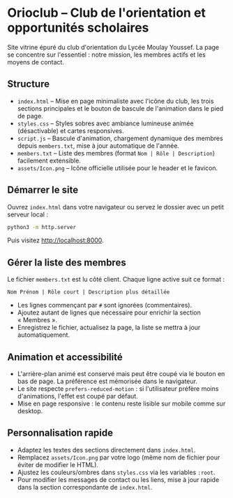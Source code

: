 # Orioclub – Club de l'orientation et opportunités scholaires

Site vitrine épuré du club d'orientation du Lycée Moulay Youssef. La page se concentre sur l'essentiel : notre mission, les membres actifs et les moyens de contact.

## Structure

- `index.html` – Mise en page minimaliste avec l'icône du club, les trois sections principales et le bouton de bascule de l'animation dans le pied de page.
- `styles.css` – Styles sobres avec ambiance lumineuse animée (désactivable) et cartes responsives.
- `script.js` – Bascule d'animation, chargement dynamique des membres depuis `members.txt`, mise à jour automatique de l'année.
- `members.txt` – Liste des membres (format `Nom | Rôle | Description`) facilement extensible.
- `assets/Icon.png` – Icône officielle utilisée pour le header et le favicon.

## Démarrer le site

Ouvrez `index.html` dans votre navigateur ou servez le dossier avec un petit serveur local :

```bash
python3 -m http.server
```

Puis visitez <http://localhost:8000>.

## Gérer la liste des membres

Le fichier `members.txt` est lu côté client. Chaque ligne active suit ce format :

```
Nom Prénom | Rôle court | Description plus détaillée
```

- Les lignes commençant par `#` sont ignorées (commentaires).
- Ajoutez autant de lignes que nécessaire pour enrichir la section « Membres ».
- Enregistrez le fichier, actualisez la page, la liste se mettra à jour automatiquement.

## Animation et accessibilité

- L'arrière-plan animé est conservé mais peut être coupé via le bouton en bas de page. La préférence est mémorisée dans le navigateur.
- Le site respecte `prefers-reduced-motion` : si l'utilisateur préfère moins d'animations, l'effet est coupé par défaut.
- Mise en page responsive : le contenu reste lisible sur mobile comme sur desktop.

## Personnalisation rapide

- Adaptez les textes des sections directement dans `index.html`.
- Remplacez `assets/Icon.png` par votre logo (même nom de fichier pour éviter de modifier le HTML).
- Ajustez les couleurs/ombres dans `styles.css` via les variables `:root`.
- Pour modifier les messages de contact ou les liens, mise à jour rapide dans la section correspondante de `index.html`.
